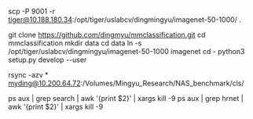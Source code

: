 scp -P 9001 -r tiger@10.188.180.34:/opt/tiger/uslabcv/dingmingyu/imagenet-50-1000/ .

git clone https://github.com/dingmyu/mmclassification.git
cd mmclassification
mkdir data
cd data
ln -s /opt/tiger/uslabcv/dingmingyu/imagenet-50-1000 imagenet
cd -
python3 setup.py develop --user


rsync -azv * myding@10.200.64.72:/Volumes/Mingyu_Research/NAS_benchmark/cls/



ps aux | grep search | awk '{print $2}' | xargs kill -9
ps aux | grep hrnet | awk '{print $2}' | xargs kill -9